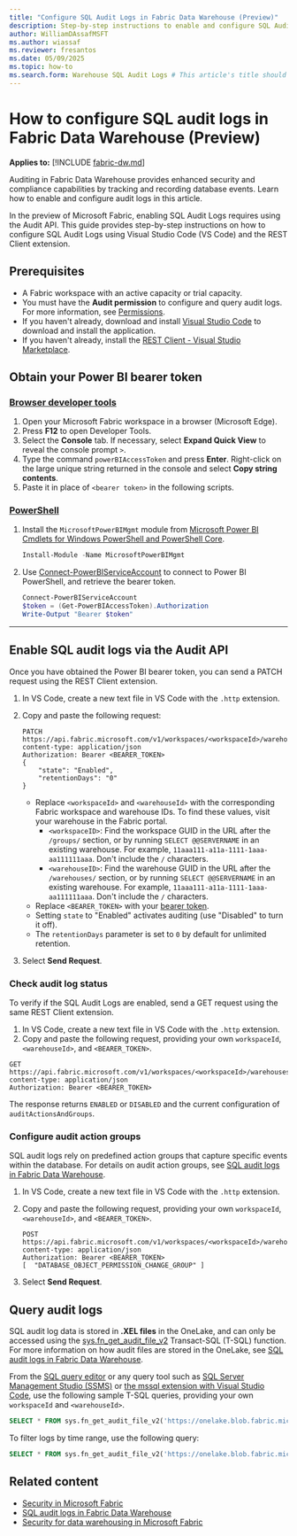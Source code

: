 ```yaml
---
title: "Configure SQL Audit Logs in Fabric Data Warehouse (Preview)"
description: Step-by-step instructions to enable and configure SQL Audit Logs on Fabric Data Warehouse.
author: WilliamDAssafMSFT
ms.author: wiassaf
ms.reviewer: fresantos
ms.date: 05/09/2025
ms.topic: how-to
ms.search.form: Warehouse SQL Audit Logs # This article's title should not change. If so, contact engineering.
---
```

# How to configure SQL audit logs in Fabric Data Warehouse (Preview)

**Applies to:** [!INCLUDE [fabric-dw.md](includes/applies-to-version/fabric-se-and-dw.md)]

Auditing in Fabric Data Warehouse provides enhanced security and compliance capabilities by tracking and recording database events. Learn how to enable and configure audit logs in this article.

In the preview of Microsoft Fabric, enabling SQL Audit Logs requires using the Audit API. This guide provides step-by-step instructions on how to configure SQL Audit Logs using Visual Studio Code (VS Code) and the REST Client extension. 

## Prerequisites

- A Fabric workspace with an active capacity or trial capacity.
- You must have the **Audit permission** to configure and query audit logs. For more information, see [Permissions](sql-audit-logs.md#permissions).
- If you haven't already, download and install [Visual Studio Code](https://code.visualstudio.com/download) to download and install the application.
- If you haven't already, install the [REST Client - Visual Studio Marketplace](https://marketplace.visualstudio.com/items?itemName=humao.rest-client).

## Obtain your Power BI bearer token

### [Browser developer tools](#tab/browser)

1. Open your Microsoft Fabric workspace in a browser (Microsoft Edge).
1. Press **F12** to open Developer Tools. 
1. Select the **Console** tab. If necessary, select **Expand Quick View** to reveal the console prompt `>`.
1. Type the command `powerBIAccessToken` and press **Enter**. Right-click on the large unique string returned in the console and select **Copy string contents**.
1. Paste it in place of `<bearer token>` in the following scripts.

### [PowerShell](#tab/powershell)

1. Install the `MicrosoftPowerBIMgmt` module from [Microsoft Power BI Cmdlets for Windows PowerShell and PowerShell Core](/powershell/power-bi/overview).

   ```powershell
   Install-Module -Name MicrosoftPowerBIMgmt
   ```

1. Use [Connect-PowerBIServiceAccount](/powershell/module/microsoftpowerbimgmt.profile/connect-powerbiserviceaccount) to connect to Power BI PowerShell, and retrieve the bearer token.

   ```powershell
   Connect-PowerBIServiceAccount
   $token = (Get-PowerBIAccessToken).Authorization
   Write-Output "Bearer $token"
   ```
    
---

## Enable SQL audit logs via the Audit API

Once you have obtained the Power BI bearer token, you can send a PATCH request using the REST Client extension.

1. In VS Code, create a new text file in VS Code with the `.http` extension.
1. Copy and paste the following request:

    ```http
    PATCH https://api.fabric.microsoft.com/v1/workspaces/<workspaceId>/warehouses/<warehouseId>/settings/sqlAudit
    content-type: application/json
    Authorization: Bearer <BEARER_TOKEN>
    {
        "state": "Enabled",
        "retentionDays": "0"
    }
    ```

    - Replace `<workspaceId>` and `<warehouseId>` with the corresponding Fabric workspace and warehouse IDs. To find these values, visit your warehouse in the Fabric portal.
        - `<workspaceID>`: Find the workspace GUID in the URL after the `/groups/` section, or by running `SELECT @@SERVERNAME` in an existing warehouse. For example, `11aaa111-a11a-1111-1aaa-aa111111aaa`. Don't include the `/` characters. 
        - `<warehouseID>`: Find the warehouse GUID in the URL after the `/warehouses/` section, or by running `SELECT @@SERVERNAME` in an existing warehouse. For example, `11aaa111-a11a-1111-1aaa-aa111111aaa`. Don't include the `/` characters.
    - Replace `<BEARER_TOKEN>` with your [bearer token](#obtain-your-power-bi-bearer-token).
    - Setting `state` to "Enabled" activates auditing (use "Disabled" to turn it off).
    - The `retentionDays` parameter is set to `0` by default for unlimited retention.
1. Select **Send Request**.

### Check audit log status

To verify if the SQL Audit Logs are enabled, send a GET request using the same REST Client extension.

1. In VS Code, create a new text file in VS Code with the `.http` extension.
1. Copy and paste the following request, providing your own `workspaceId`, `<warehouseId>`, and `<BEARER_TOKEN>`.

```http
GET https://api.fabric.microsoft.com/v1/workspaces/<workspaceId>/warehouses/<warehouseId>/settings/sqlAudit
content-type: application/json
Authorization: Bearer <BEARER_TOKEN>
```

The response returns `ENABLED` or `DISABLED` and the current configuration of `auditActionsAndGroups`.

### Configure audit action groups

SQL audit logs rely on predefined action groups that capture specific events within the database. For details on audit action groups, see [SQL audit logs in Fabric Data Warehouse](sql-audit-logs.md#database-level-audit-action-groups-and-actions). 

1. In VS Code, create a new text file in VS Code with the `.http` extension.
1. Copy and paste the following request, providing your own `workspaceId`, `<warehouseId>`, and `<BEARER_TOKEN>`.

    ```http
    POST https://api.fabric.microsoft.com/v1/workspaces/<workspaceId>/warehouses/<warehouseId>/settings/sqlAudit
    content-type: application/json
    Authorization: Bearer <BEARER_TOKEN>
    [  "DATABASE_OBJECT_PERMISSION_CHANGE_GROUP" ]
    ```

1. Select **Send Request**.

## Query audit logs

SQL audit log data is stored in **.XEL files** in the OneLake, and can only be accessed using the [sys.fn_get_audit_file_v2](/sql/relational-databases/system-functions/sys-fn-get-audit-file-v2-transact-sql?view=fabric&preserve-view=true) Transact-SQL (T-SQL) function. For more information on how audit files are stored in the OneLake, see [SQL audit logs in Fabric Data Warehouse](sql-audit-logs.md#storage).

From the [SQL query editor](sql-query-editor.md) or any query tool such as [SQL Server Management Studio (SSMS)](/sql/ssms/download-sql-server-management-studio-ssms) or [the mssql extension with Visual Studio Code](/sql/tools/visual-studio-code/mssql-extensions?view=fabric&preserve-view=true), use the following sample T-SQL queries, providing your own `workspaceId` and `<warehouseId>`. 

```sql
SELECT * FROM sys.fn_get_audit_file_v2('https://onelake.blob.fabric.microsoft.com/<workspaceId>/<warehouseId>/Audit/sqldbauditlogs/', default, default, default, default)
```

To filter logs by time range, use the following query:

```sql
SELECT * FROM sys.fn_get_audit_file_v2('https://onelake.blob.fabric.microsoft.com/<workspaceId>/<warehouseId>/Audit/sqldbauditlogs/', default, default, '2025-03-30T08:40:40Z', '2025-03-30T09:10:40Z')
```

## Related content

- [Security in Microsoft Fabric](../security/security-overview.md)
- [SQL audit logs in Fabric Data Warehouse](sql-audit-logs.md)
- [Security for data warehousing in Microsoft Fabric](security.md)
